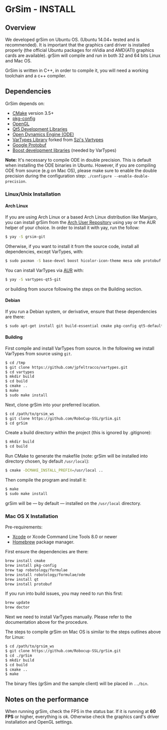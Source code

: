 # GrSim - INSTALL

## Overview

We developed grSim on Ubuntu OS. (Ubuntu 14.04+ tested and is recommended). It is  important that the graphics card driver is installed properly (the official Ubuntu packages for nVidia and AMD(ATI) graphics cards are available). grSim will compile and run in both 32 and 64 bits Linux and Mac OS.

GrSim is written in C++, in order to compile it, you will need a working toolchain and a c++ compiler.

## Dependencies

GrSim depends on:

- [CMake](https://cmake.org/) version 3.5+
- [pkg-config](https://www.freedesktop.org/wiki/Software/pkg-config/)
- [OpenGL](https://www.opengl.org)
- [Qt5 Development Libraries](https://www.qt.io)
- [Open Dynamics Engine (ODE)](http://www.ode.org)
- [VarTypes Library](https://github.com/jpfeltracco/vartypes) forked from [Szi's Vartypes](https://github.com/szi/vartypes)
- [Google Protobuf](https://github.com/google/protobuf)
- [Boost development libraries](http://www.boost.org/) (needed by VarTypes)

**Note:** It's necessary to compile ODE in double precision. This is default when installing the ODE binaries in Ubuntu. However, if you are compiling ODE from source (e.g on Mac OS), please make sure to enable the double precision during the configuration step: `./configure --enable-double-precision`.

### Linux/Unix Installation

#### Arch Linux

If you are using Arch Linux or a based Arch Linux distribution like Manjaro, you can install grSim from the [Arch User Repository](https://aur.archlinux.org/packages/grsim-git/) using yay or the AUR helper of your choice. In order to install it with yay, run the follow:

```bash
$ yay -S grsim-git
```

Otherwise, if you want to install it from the source code, install all dependencies, except VarTypes, with:

```bash
$ sudo pacman -S base-devel boost hicolor-icon-theme mesa ode protobuf qt5-base cmake git
```

You can install VarTypes via [AUR](https://aur.archlinux.org/packages/vartypes-qt5-git/) with:

```bash
$ yay -S vartypes-qt5-git
```

 or building from source following the steps on the Building section.

#### Debian

If you run a Debian system, or derivative, ensure that these dependencies are there:

```bash
$ sudo apt-get install git build-essential cmake pkg-config qt5-default libqt5opengl5-dev libgl1-mesa-dev libglu1-mesa-dev libprotobuf-dev protobuf-compiler libode-dev libboost-dev
```


#### Building

First compile and install VarTypes from source. In the following we install VarTypes from source using `git`.

```bash
$ cd /tmp
$ git clone https://github.com/jpfeltracco/vartypes.git
$ cd vartypes
$ mkdir build
$ cd build
$ cmake ..
$ make
$ sudo make install
```

Next, clone grSim into your preferred location.

```bash
$ cd /path/to/grsim_ws
$ git clone https://github.com/RoboCup-SSL/grSim.git
$ cd grSim
```

Create a build directory within the project (this is ignored by .gitignore):

```bash
$ mkdir build
$ cd build
```

Run CMake to generate the makefile (note: grSim will be installed into directory chosen, by default `/usr/local`):

```bash
$ cmake -DCMAKE_INSTALL_PREFIX=/usr/local ..
```

Then compile the program and install it:

```bash
$ make
$ sudo make install
```

grSim will be — by default — installed on the `/usr/local` directory.

### Mac OS X Installation

Pre-requirements:

- [Xcode](https://developer.apple.com/xcode/) or Xcode Command Line Tools 8.0 or newer
- [Homebrew](http://brew.sh/) package manager.

First ensure the dependencies are there:

```bash
brew install cmake
brew install pkg-config
brew tap robotology/formulae         
brew install robotology/formulae/ode
brew install qt
brew install protobuf
```

If you run into build issues, you may need to run this first:

```bash
brew update
brew doctor
```

Next we need to install VarTypes manually. Please refer to the documentation above for the procedure.

The steps to compile grSim on Mac OS is similar to the steps outlines above for Linux:


```bash
$ cd /path/to/grsim_ws
$ git clone https://github.com/Robocup-SSL/grSim.git
$ cd ./grSim
$ mkdir build
$ cd build
$ cmake ..
$ make
```

The binary files (grSim and the sample client) will be placed in `../bin`.

## Notes on the performance

When running grSim, check the FPS in the status bar. If it is running at **60 FPS** or higher, everything is ok. Otherwise check the graphics card's driver installation and OpenGL settings.
